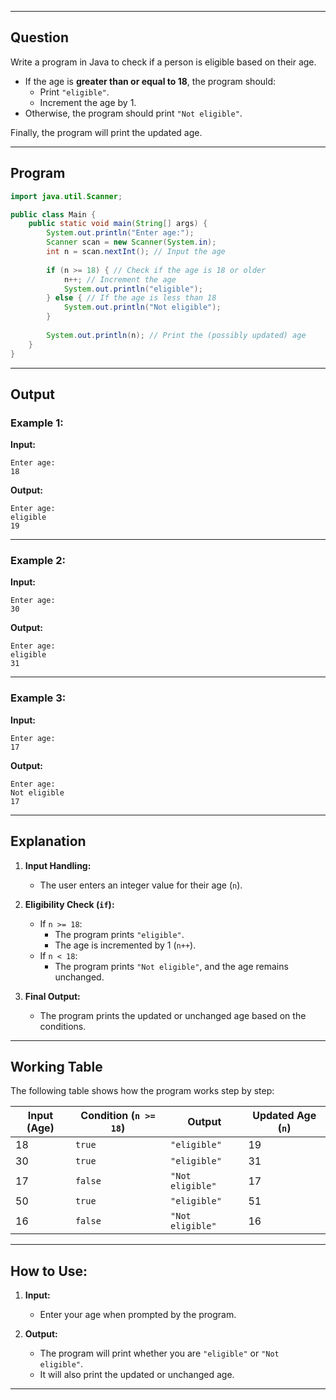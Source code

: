 
---

## **Question**

Write a program in Java to check if a person is eligible based on their age.  
- If the age is **greater than or equal to 18**, the program should:
  - Print `"eligible"`.
  - Increment the age by 1.
- Otherwise, the program should print `"Not eligible"`.

Finally, the program will print the updated age.

---

## **Program**

```java
import java.util.Scanner;

public class Main {
    public static void main(String[] args) {
        System.out.println("Enter age:");
        Scanner scan = new Scanner(System.in);
        int n = scan.nextInt(); // Input the age
        
        if (n >= 18) { // Check if the age is 18 or older
            n++; // Increment the age
            System.out.println("eligible");
        } else { // If the age is less than 18
            System.out.println("Not eligible");
        }
        
        System.out.println(n); // Print the (possibly updated) age
    }
}
```

---

## **Output**

### Example 1:
**Input:**
```
Enter age:
18
```

**Output:**
```
Enter age:
eligible
19
```

---

### Example 2:
**Input:**
```
Enter age:
30
```

**Output:**
```
Enter age:
eligible
31
```

---

### Example 3:
**Input:**
```
Enter age:
17
```

**Output:**
```
Enter age:
Not eligible
17
```

---

## **Explanation**

1. **Input Handling:**
   - The user enters an integer value for their age (`n`).

2. **Eligibility Check (`if`):**
   - If `n >= 18`:
     - The program prints `"eligible"`.
     - The age is incremented by 1 (`n++`).
   - If `n < 18`:
     - The program prints `"Not eligible"`, and the age remains unchanged.

3. **Final Output:**
   - The program prints the updated or unchanged age based on the conditions.

---

## **Working Table**

The following table shows how the program works step by step:

| **Input (Age)** | **Condition (`n >= 18`)** | **Output**           | **Updated Age (`n`)** |
|------------------|---------------------------|-----------------------|------------------------|
| 18               | `true`                   | `"eligible"`          | 19                     |
| 30               | `true`                   | `"eligible"`          | 31                     |
| 17               | `false`                  | `"Not eligible"`      | 17                     |
| 50               | `true`                   | `"eligible"`          | 51                     |
| 16               | `false`                  | `"Not eligible"`      | 16                     |

---

## **How to Use:**

1. **Input:**
   - Enter your age when prompted by the program.

2. **Output:**
   - The program will print whether you are `"eligible"` or `"Not eligible"`.
   - It will also print the updated or unchanged age.

---

